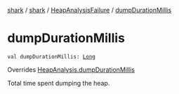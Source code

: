 [shark](../../index.md) / [shark](../index.md) / [HeapAnalysisFailure](index.md) / [dumpDurationMillis](./dump-duration-millis.md)

# dumpDurationMillis

`val dumpDurationMillis: `[`Long`](https://kotlinlang.org/api/latest/jvm/stdlib/kotlin/-long/index.html)

Overrides [HeapAnalysis.dumpDurationMillis](../-heap-analysis/dump-duration-millis.md)

Total time spent dumping the heap.

